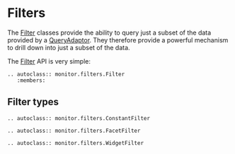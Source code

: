 # Filters

The [Filter](monitor.filters.Filter) classes provide the ability to
query just a subset of the data provided by a
[QueryAdaptor](monitor.adaptors.QueryAdaptor). They therefore provide
a powerful mechanism to drill down into just a subset of the data.

The [Filter](monitor.filters.Filter) API is very simple:

```{eval-rst}
.. autoclass:: monitor.filters.Filter
   :members:
```

## Filter types


```{eval-rst}
.. autoclass:: monitor.filters.ConstantFilter
```

```{eval-rst}
.. autoclass:: monitor.filters.FacetFilter
```

```{eval-rst}
.. autoclass:: monitor.filters.WidgetFilter
```

